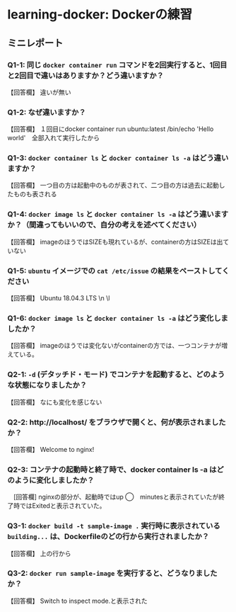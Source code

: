 # learning-docker: Dockerの練習

## ミニレポート

### Q1-1: 同じ `docker container run` コマンドを2回実行すると、1回目と2回目で違いはありますか？どう違いますか？

【回答欄】
違いが無い
### Q1-2: なぜ違いますか？

【回答欄】
１回目にdocker container run ubuntu:latest /bin/echo 'Hello world'　全部入れて実行したから
### Q1-3: `docker container ls` と `docker container ls -a` はどう違いますか？

【回答欄】
一つ目の方は起動中のものが表されて、二つ目の方は過去に起動したものも表される
### Q1-4: `docker image ls` と `docker container ls -a` はどう違いますか？（間違ってもいいので、自分の考えを述べてください）

【回答欄】
imageのほうではSIZEも現れているが、containerの方はSIZEは出ていない
### Q1-5: `ubuntu` イメージでの `cat /etc/issue` の結果をペーストしてください

【回答欄】
Ubuntu 18.04.3 LTS \n \l
### Q1-6: `docker image ls` と `docker container ls -a` はどう変化しましたか？

【回答欄】
imageのほうでは変化ないがcontainerの方では、一つコンテナが増えている。
### Q2-1: `-d` (デタッチド・モード) でコンテナを起動すると、どのような状態になりましたか？

【回答欄】
なにも変化を感じない
### Q2-2: http://localhost/ をブラウザで開くと、何が表示されましたか？

【回答欄】
Welcome to nginx!
### Q2-3: コンテナの起動時と終了時で、docker container ls -a はどのように変化しましたか？

　[回答欄]
nginxの部分が、起動時ではup ◯　minutesと表示されていたが終了時ではExitedと表示されていた。
### Q3-1: `docker build -t sample-image .` 実行時に表示されている `building...` は、Dockerfileのどの行から実行されましたか？

【回答欄】
上の行から
### Q3-2: `docker run sample-image` を実行すると、どうなりましたか？

【回答欄】
Switch to inspect mode.と表示された